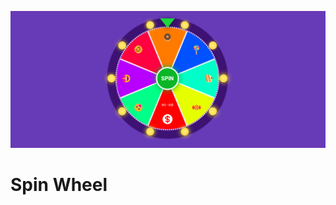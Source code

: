 ![spin-wheel - repo cover image](https://github.com/boscan-alexandru/spin-wheel/blob/main/wheel_component.png?raw=true)

# Spin Wheel
